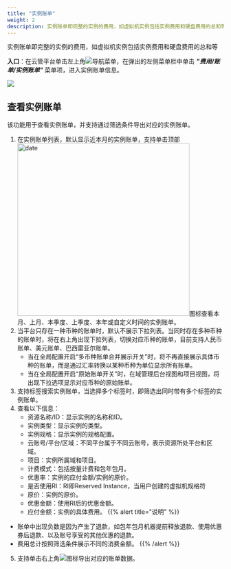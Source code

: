 ```yaml
---
title: "实例账单"
weight: 2
description: 实例账单即完整的实例的费用，如虚拟机实例包括实例费用和硬盘费用的总和等
---
```


实例账单即完整的实例的费用，如虚拟机实例包括实例费用和硬盘费用的总和等

**入口**：在云管平台单击左上角![](../../../images/intro/nav.png)导航菜单，在弹出的左侧菜单栏中单击 **_"费用/账单/实例账单"_** 菜单项，进入实例账单信息。

  ![](../../../images/bill/associatebill.png)


## 查看实例账单

该功能用于查看实例账单，并支持通过筛选条件导出对应的实例账单。

1. 在实例账单列表，默认显示近本月的实例账单，支持单击顶部<img src="../../../images/bill/month1.png" width="400" alt="date">图标查看本月、上月、本季度、上季度、本年或自定义时间的实例账单。
2. 当平台只存在一种币种的账单时，默认不展示下拉列表。当同时存在多种币种的账单时，将在右上角出现下拉列表，切换对应币种的账单，目前支持人民币账单、美元账单、巴西雷亚尔账单。
    - 当在全局配置开启“多币种账单合并展示开关”时，将不再直接展示具体币种的账单，而是通过汇率转换以某种币种为单位显示所有账单。
    - 当在全局配置开启“原始账单开关”时，在域管理后台视图和项目视图，将出现下拉选项显示对应币种的原始账单。
3. 支持标签搜索实例账单，当选择多个标签时，即筛选出同时带有多个标签的实例账单。
4. 查看以下信息：
    - 资源名称/ID：显示实例的名称和ID。
    - 实例类型：显示实例的类型。
    - 实例规格：显示实例的规格配置。
    - 云账号/平台/区域：不同平台属于不同云账号，表示资源所处平台和区域。
    - 项目：实例所属域和项目。
    - 计费模式：包括按量计费和包年包月。
    - 优惠率：实例的应付金额/实例的原价。
    - 是否使用RI：RI即Reserved Instance，当用户创建的虚拟机规格符
    - 原价：实例的原价。
    - 优惠金额：使用RI后的优惠金额。
    - 应付金额：实例的具体费用。
{{% alert title="说明" %}}
- 账单中出现负数是因为产生了退款，如包年包月机器提前释放退款、使用优惠券后退款、以及账号享受的其他优惠的退款。
- 费用总计按照筛选条件展示不同的消费金额。
{{% /alert %}}
5. 支持单击右上角![](../../../images/system/download.png)图标导出对应的账单数据。